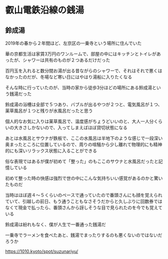 # 叡山電鉄沿線の銭湯

## 鈴成湯

2019年の春から２年間ほど、左京区の一乗寺という場所に住んでいた

華の京都生活は家賃3万円のワンルームで、部屋の中にはキッチンとトイレがあったが、シャワーは共有のものが２つあるだけだった

百円玉を入れると数分間お湯が出る昔ながらのシャワーで、それはそれで悪くはなかったのだが、冬場など寒い日にはやはり湯船に入りたくなる

そんな時に行っていたのが、当時の家から徒歩3分ほどの場所にある鈴成湯という銭湯だった

鈴成湯の浴槽は全部で５つあり、バブルが出るやつが２つと、電気風呂が１つ、薬草風呂が１つと残りが水風呂だったと思う

個人的なお気に入りは薬草風呂で、温度感がちょうどいいのと、大人一人分くらいの大きさしかないので、入ってしまえばほぼ貸切状態になる

あとは水風呂とサウナが鉄板で、ここの水風呂は半地下のような感じで一段深い奥まったところに位置しているので、周りの喧騒から少し離れて物理的にも精神的にも深いリラックス状態に入ることができる

俗な表現ではあるが僕が初めて「整った」のもここのサウナと水風呂だったと記憶している

初めて整った時の快感は強烈で世の中にこんな気持ちいい感覚があるのかと驚いたものだ

当時はほぼ週４〜５くらいのペースで通っていたので番頭さんにも顔を覚えられていて、引越しの前日、もう通うこともなさそうだからと久しぶりに回数券ではなくて現金で払ったら、番頭さんから訝しそうな目で見られたのを今でも覚えている

鈴成湯は紛れもなく、僕が人生で一番通った銭湯だ

一乗寺でラーメンを食べたあと、銭湯でまったりするのも悪くないのではないだろうか

https://1010.kyoto/spot/suzunariyu/
